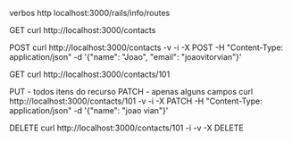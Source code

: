 verbos http
localhost:3000/rails/info/routes

GET
curl http://localhost:3000/contacts

POST
curl http://localhost:3000/contacts -v -i -X POST -H "Content-Type: application/json" -d '{"name": "Joao", "email": "joaovitorvian"}'

GET
curl http://localhost:3000/contacts/101

PUT - todos itens do recurso
PATCH - apenas alguns campos
curl http://localhost:3000/contacts/101 -v -i -X PATCH -H "Content-Type: application/json" -d '{"name": "joao vian"}'

DELETE
curl http://localhost:3000/contacts/101 -i -v -X DELETE
